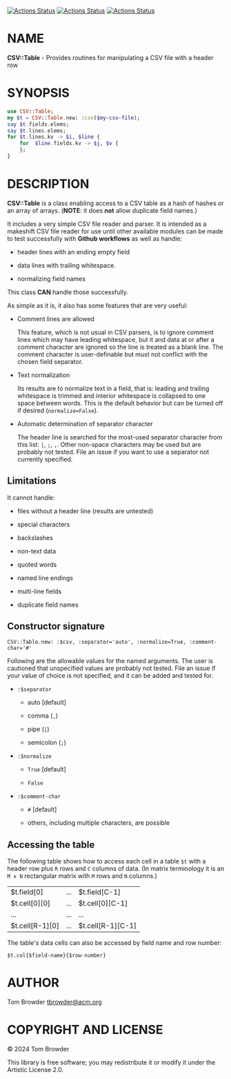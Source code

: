 [![Actions Status](https://github.com/tbrowder/CSV-Table/actions/workflows/linux.yml/badge.svg)](https://github.com/tbrowder/CSV-Table/actions) [![Actions Status](https://github.com/tbrowder/CSV-Table/actions/workflows/macos.yml/badge.svg)](https://github.com/tbrowder/CSV-Table/actions) [![Actions Status](https://github.com/tbrowder/CSV-Table/actions/workflows/windows.yml/badge.svg)](https://github.com/tbrowder/CSV-Table/actions)

NAME
====

**CSV::Table** - Provides routines for manipulating a CSV file with a header row

SYNOPSIS
========

```raku
use CSV::Table;
my $t = CSV::Table.new: :csv($my-csv-file);
say $t.fields.elems;
say $t.lines.elems;
for $t.lines.kv -> $i, $line {
    for  $line.fields.kv -> $j, $v {
    };
}
```

DESCRIPTION
===========

**CSV::Table** is a class enabling access to a CSV table as a hash of hashes or an array of arrays. (**NOTE**: it does **not** allow duplicate field names.)

It includes a very simple CSV file reader and parser. It is intended as a makeshift CSV file reader for use until other available modules can be made to test successfully with **Github workflows** as well as handle:

  * header lines with an ending empty field

  * data lines with trailing whitespace.

  * normalizing field names

This class **CAN** handle those successfully.

As simple as it is, it also has some features that are very useful:

  * Comment lines are allowed

    This feature, which is not usual in CSV parsers, is to ignore comment lines which may have leading whitespace, but it and data at or after a comment character are ignored so the line is treated as a blank line. The comment character is user-definable but must not conflict with the chosen field separator.

  * Text normalization

    Its results are to normalize text in a field, that is: leading and trailing whitespace is trimmed and interior whitespace is collapsed to one space between words. This is the default behavior but can be turned off if desired (`normalize=False`).

  * Automatic determination of separator character

    The header line is searched for the most-used separator character from this list: `|`, `;`, `,`. Other non-space characters may be used but are probably not tested. File an issue if you want to use a separator not currently specified.

Limitations
-----------

It cannot handle:

  * files without a header line (results are untested)

  * special characters

  * backslashes

  * non-text data

  * quoted words

  * named line endings

  * multi-line fields

  * duplicate field names

Constructor signature
---------------------

    CSV::Table.new: :$csv, :separator='auto', :normalize=True, :comment-char='#'

Following are the allowable values for the named arguments. The user is cautioned that unspecified values are probably not tested. File an issue if your value of choice is not specified, and it can be added and tested for.

  * `:$separator`

    * auto [default]

    * comma (`,`)

    * pipe (`|`)

    * semicolon (`;`)

  * `:$normalize`

    * `True` [default]

    * `False`

  * `:$comment-char`

    * `#` [default]

    * others, including multiple characters, are possible

Accessing the table
-------------------

The following table shows how to access each cell in a table `$t` with a header row plus `R` rows and `C` columns of data. (In matrix terminology it is an `M x N` rectangular matrix with `M` rows and `N` columns.)

<table class="pod-table">
<tbody>
<tr> <td>$t.field[0]</td> <td>...</td> <td>$t.field[C-1]</td> </tr> <tr> <td>$t.cell[0][0]</td> <td>...</td> <td>$t.cell[0][C-1]</td> </tr> <tr> <td>...</td> <td>...</td> <td>...</td> </tr> <tr> <td>$t.cell[R-1][0]</td> <td>...</td> <td>$t.cell[R-1][C-1]</td> </tr>
</tbody>
</table>

The table's data cells can also be accessed by field name and row number:

    $t.col{$field-name}{$row-number}

AUTHOR
======

Tom Browder <tbrowder@acm.org>

COPYRIGHT AND LICENSE
=====================

© 2024 Tom Browder

This library is free software; you may redistribute it or modify it under the Artistic License 2.0.

